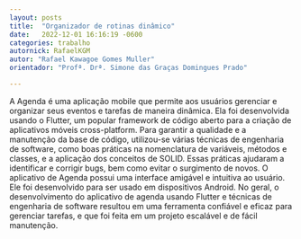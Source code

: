 ```yaml
---
layout: posts
title:  "Organizador de rotinas dinâmico"
date:   2022-12-01 16:16:19 -0600
categories: trabalho
autornick: RafaelKGM
autor: "Rafael Kawagoe Gomes Muller"
orientador: "Profª. Drª. Simone das Graças Domingues Prado"

---
```


A Agenda é uma aplicação mobile que permite aos usuários gerenciar e organizar seus eventos e tarefas de maneira dinâmica. Ela foi desenvolvida usando o Flutter, um popular framework de código aberto para a criação de aplicativos móveis cross-platform. Para garantir a qualidade e a manutenção da base de código, utilizou-se várias técnicas de engenharia de software, como boas práticas na nomenclatura de variáveis, métodos e classes, e a aplicação dos conceitos de SOLID. Essas práticas ajudaram a identificar e corrigir bugs, bem como evitar o surgimento de novos. O aplicativo de Agenda possui uma interface amigável e intuitiva ao usuário. Ele foi desenvolvido para ser usado em dispositivos Android. No geral, o desenvolvimento do aplicativo de agenda usando Flutter e técnicas de engenharia de software resultou em uma ferramenta confiável e eficaz para gerenciar tarefas, e que foi feita em um projeto escalável e de fácil manutenção.

